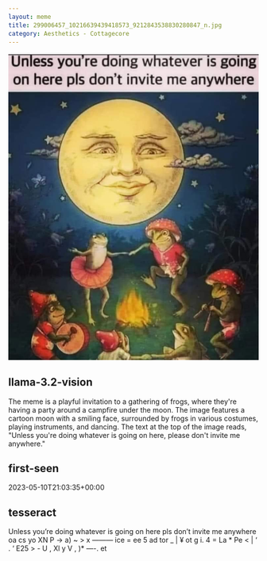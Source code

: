 ```yaml
---
layout: meme
title: 299006457_10216639439418573_9212843538830280847_n.jpg
category: Aesthetics - Cottagecore
---
```


<div markdown="0"><a href="299006457_10216639439418573_9212843538830280847_n.jpg"><img class="photo" src="299006457_10216639439418573_9212843538830280847_n.jpg" /></a>

<h2>llama-3.2-vision</h2>
<p title="Llama-3.2-11B is a really good model that probably gets the visual details right but doesn't understand literary or media references, and often fails to accurately represent the physical arrangement of objects and the implied relationships between the objects.">The meme is a playful invitation to a gathering of frogs, where they&#x27;re having a party around a campfire under the moon. The image features a cartoon moon with a smiling face, surrounded by frogs in various costumes, playing instruments, and dancing. The text at the top of the image reads, &quot;Unless you&#x27;re doing whatever is going on here, please don&#x27;t invite me anywhere.&quot;</p>

<h2>first-seen</h2>
<p title="Because Git doesn't preserve file modification times, this metadata file contains the file's modification time when it was added to the library.">2023-05-10T21:03:35+00:00</p>

<h2>tesseract</h2>
<p title="Tesseract is often terrible and just gives a lot of nonsense characters, but it used to be the state of the art, and usually it is better at correctly representing text than llama-3.2-vision-11b.">Unless you’re doing whatever is going on here pls don’t invite me anywhere oa cs yo XN P -&gt; a) ~ &gt; x ——— ice = ee 5 ad tor _ | ¥ ot g i. 4 = La * Pe &lt; | ‘ . ‘ E25 &gt; - U , Xl y V , )* —-. et</p>

</div>

